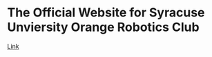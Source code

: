 # The Official Website for Syracuse Unviersity Orange Robotics Club
[Link](https://suorangebot.github.io)

